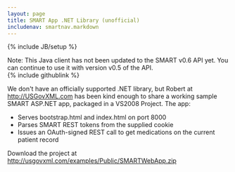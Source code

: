 ```yaml
---
layout: page
title: SMART App .NET Library (unofficial)
includenav: smartnav.markdown
---
```

{% include JB/setup %}

<div class='red_box'>Note: This Java client has not been updated to the
SMART v0.6 API yet. You can continue to use it with version v0.5 of the
API.</div>

<div class='simple_small_box'>{% include githublink %}</div>


We don't have an officially supported .NET library, but Robert at
<http://USGovXML.com> has been kind enough to share a working sample
SMART ASP.NET app, packaged in a VS2008 Project. The app:

* Serves bootstrap.html and index.html on port 8000
* Parses SMART REST tokens from the supplied cookie
* Issues an OAuth-signed REST call to get medications on the current patient record

Download the project at <http://usgovxml.com/examples/Public/SMARTWebApp.zip>
